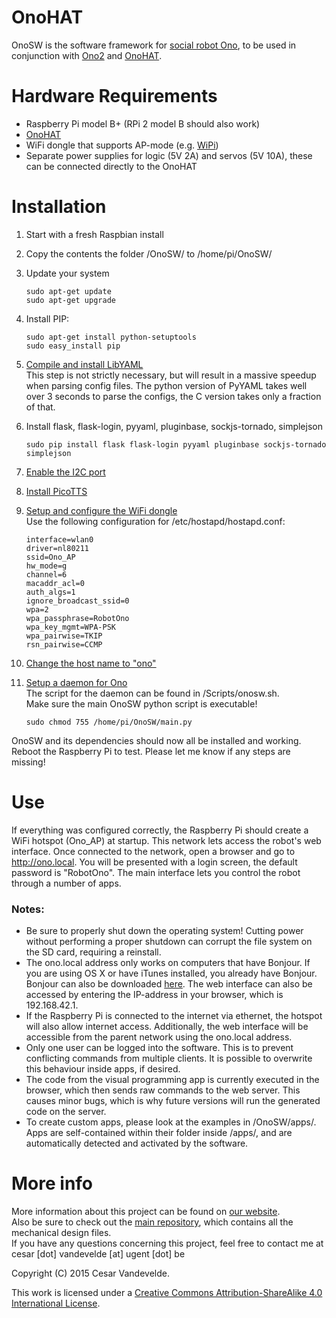 # OnoHAT
OnoSW is the software framework for [social robot Ono](http://www.industrialdesigncenter.be/ono/), to be used in conjunction with [Ono2](https://github.com/cesarvandevelde/Ono2) and [OnoHAT](https://github.com/cesarvandevelde/OnoHAT).

# Hardware Requirements
- Raspberry Pi model B+ (RPi 2 model B should also work)
- [OnoHAT](https://github.com/cesarvandevelde/OnoHAT)
- WiFi dongle that supports AP-mode (e.g. [WiPi](http://be.farnell.com/element14/wipi/dongle-wifi-usb-for-raspberry/dp/2133900?ost=wipi&categoryId=700000005571))
- Separate power supplies for logic (5V 2A) and servos (5V 10A), these can be connected directly to the OnoHAT

# Installation
1. Start with a fresh Raspbian install
2. Copy the contents the folder /OnoSW/ to /home/pi/OnoSW/
3. Update your system

    ```
    sudo apt-get update
    sudo apt-get upgrade
    ```

4. Install PIP:

    ```
    sudo apt-get install python-setuptools
    sudo easy_install pip
    ```

5. [Compile and install LibYAML](http://pyyaml.org/wiki/LibYAML)  
This step is not strictly necessary, but will result in a massive speedup when parsing config files. The python version of PyYAML takes well over 3 seconds to parse the configs, the C version takes only a fraction of that.
6. Install flask, flask-login, pyyaml, pluginbase, sockjs-tornado, simplejson

    ```
    sudo pip install flask flask-login pyyaml pluginbase sockjs-tornado simplejson
    ```

7. [Enable the I2C port](https://learn.adafruit.com/adafruits-raspberry-pi-lesson-4-gpio-setup/configuring-i2c)
8. [Install PicoTTS](http://emanon.jimdo.com/tutorials/)
9. [Setup and configure the WiFi dongle](http://elinux.org/RPI-Wireless-Hotspot)  
Use the following configuration for /etc/hostapd/hostapd.conf:

    ```
    interface=wlan0
    driver=nl80211
    ssid=Ono_AP
    hw_mode=g
    channel=6
    macaddr_acl=0
    auth_algs=1
    ignore_broadcast_ssid=0
    wpa=2
    wpa_passphrase=RobotOno
    wpa_key_mgmt=WPA-PSK
    wpa_pairwise=TKIP
    rsn_pairwise=CCMP
    ```

10. [Change the host name to "ono"](http://www.raspians.com/Knowledgebase/how-to-change-hostname-on-raspberrypi/)
11. [Setup a daemon for Ono](http://blog.scphillips.com/2013/07/getting-a-python-script-to-run-in-the-background-as-a-service-on-boot/)  
The script for the daemon can be found in /Scripts/onosw.sh.  
Make sure the main OnoSW python script is executable!

    ```
    sudo chmod 755 /home/pi/OnoSW/main.py  
    ```

OnoSW and its dependencies should now all be installed and working. Reboot the Raspberry Pi to test. Please let me know if any steps are missing!

# Use
If everything was configured correctly, the Raspberry Pi should create a WiFi hotspot (Ono_AP) at startup. This network lets access the robot's web interface. Once connected to the network, open a browser and go to http://ono.local. You will be presented with a login screen, the default password is "RobotOno". The main interface lets you control the robot through a number of apps.

### Notes:
- Be sure to properly shut down the operating system! Cutting power without performing a proper shutdown can corrupt the file system on the SD card, requiring a reinstall.
- The ono.local address only works on computers that have Bonjour. If you are using OS X or have iTunes installed, you already have Bonjour. Bonjour can also be downloaded [here](https://www.apple.com/support/bonjour/). The web interface can also be accessed by entering the IP-address in your browser, which is 192.168.42.1.
- If the Raspberry Pi is connected to the internet via ethernet, the hotspot will also allow internet access. Additionally, the web interface will be accessible from the parent network using the ono.local address.
- Only one user can be logged into the software. This is to prevent conflicting commands from multiple clients. It is possible to overwrite this behaviour inside apps, if desired.
- The code from the visual programming app is currently executed in the browser, which then sends raw commands to the web server. This causes minor bugs, which is why future versions will run the generated code on the server.
- To create custom apps, please look at the examples in /OnoSW/apps/. Apps are self-contained within their folder inside /apps/, and are automatically detected and activated by the software.


# More info
More information about this project can be found on [our website](http://www.industrialdesigncenter.be/ono/).  
Also be sure to check out the [main repository](http://www.github.com/cesarvandevelde/ono2), which contains all the mechanical design files.  
If you have any questions concerning this project, feel free to contact me at cesar [dot] vandevelde [at] ugent [dot] be

Copyright (C) 2015 Cesar Vandevelde.

This work is licensed under a [Creative Commons Attribution-ShareAlike 4.0 International License](http://creativecommons.org/licenses/by-sa/4.0/).
